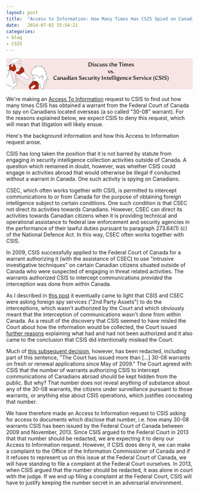 ```yaml
---
layout: post
title:  "Access to Information: How Many Times Has CSIS Spied on Canadians Overseas?"
date:   2014-07-02 15:54:21
categories: 
- blog
- CSIS
---
```


<img class="image-center" src="/csisheader.png">

 <!--more--> 

We're making an <a href="http://laws-lois.justice.gc.ca/eng/acts/A-1/page-1.html">Access To Information</a> request to CSIS to find out how many times CSIS has obtained a warrant from the Federal Court of Canada to spy on Canadians located overseas (a so called "30-08" warrant).  For the reasons explained below, we expect CSIS to deny this request, which will mean that litigation will likely ensue. 

Here's the background information and how this Access to Information request arose. 

CSIS has long taken the position that it is not barred by statute from engaging in security intelligence collection activities outside of Canada.  A question which remained in doubt, however, was whether CSIS could engage in activities abroad that would otherwise be illegal if conducted without a warrant in Canada. One such activity is spying on Canadians.   

CSEC, which often works together with CSIS, is permitted to intercept communications to or from Canada for the purpose of obtaining foreign intelligence subject to certain conditions. One such condition is that CSEC not direct its activities towards Canadians. However, CSEC can direct its activities towards Canadian citizens when it is providing technical and operational assistance to federal law enforcement and security agencies in the performance of their lawful duties pursuant to paragraph 273.64(1) (c) of the National Defence Act. In this way, CSEC often works together with CSIS. 

In 2009, CSIS successfully applied to the Federal Court of Canada for a warrant authorizing it (with the assistance of CSEC) to use "intrusive investigative techniques" on certain Canadian citizens situated outside of Canada who were suspected of engaging in threat related activities. The warrants authorized CSIS to intercept communications <i>provided</i> the interception was done from within Canada.  

As I described in  <a href="http://discussthetimes.com/csis/2014/06/23/csis-file-most-popular-at-federal-court/">this post</a> it eventually came to light that CSIS and CSEC were asking foreign spy services ("2nd Party Assets") to do the interceptions, which wasn't authorized by the Court and which obviously meant that the interception of communications wasn't done from within Canada. As a result of the discovery that CSIS seemed to have misled the Court about how the information would be collected, the Court issued <a href="http://decisions.fct-cf.gc.ca/fc-cf/decisions/en/item/66439/index.do"> further reasons</a> explaining what had and had not been authorized and it also came to the conclusion that CSIS did intentionally mislead the Court.

Much of <a href="http://decisions.fct-cf.gc.ca/fc-cf/decisions/en/item/66439/index.do">this subsequent decision</a>, however, has been redacted, including part of this sentence, "The Court has issued more than [...] 30-08 warrants on fresh or renewal applications since May of 2009."  The Court agreed with CSIS that the number of warrants authorizing CSIS to intercept communications of Canadians abroad should be kept hidden from the public.  But why?  That number does not reveal anything of substance about any of the 30-08 warrants, the citizens under surveillance pursuant to those warrants, or anything else about CSIS operations, which justifies concealing that number.

We have therefore made an Access to Information request to CSIS asking for access to documents which disclose that number, i.e. how many 30-08 warrants CSIS has been issued by the Federal Court of Canada between 2009 and November, 2013. Since CSIS argued to the Federal Court in 2013 that that number should be redacted, we are expecting it to deny our Access to Information request. However, if CSIS does deny it, we can make a complaint to the Office of the Information Commissioner of Canada and if it refuses to represent us on this issue at the Federal Court of Canada, we will have standing to file a complaint at the Federal Court ourselves.  In 2013, when CSIS argued that the number should be redacted, it was alone in court with the judge. If we end up filing a complaint at the Federal Court, CSIS will have to justify keeping the number secret in an adversarial environment.







